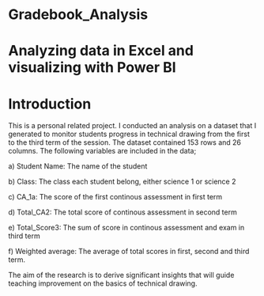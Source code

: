 # Gradebook_Analysis
# Analyzing data in Excel and visualizing with Power BI
# Introduction
This is a personal related project. I conducted an analysis on a dataset that I generated to monitor students progress in technical drawing from the first to the third term of the session. The dataset contained 153 rows and 26 columns. The following variables are included in the data;

a) Student Name: The name of the student

b) Class: The class each student belong, either science 1 or science 2

c) CA_1a: The score of the first continous assessment in first term

d) Total_CA2: The total score of continous assessment in second term

e) Total_Score3: The sum of score in continous assessment and exam in third term

f) Weighted average: The average of total scores in first, second and third term.

The aim of the research is to derive significant insights that will guide teaching improvement on the basics of technical drawing.
